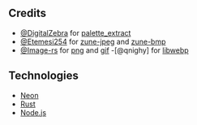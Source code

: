 ## Credits
- [@DigitalZebra](https://github.com/DigitalZebra) for [palette_extract](https://crates.io/crates/palette_extract/0.1.0)
- [@Etemesi254](https://github.com/etemesi254) for [zune-jpeg](https://crates.io/crates/zune-jpeg) and [zune-bmp](https://crates.io/crates/zune-bmp)
- [@Image-rs]() for [png](https://crates.io/crates/png) and [gif](https://crates.io/crates/gif)
-[@qnighy] for [libwebp](https://crates.io/crates/libwebp)


## Technologies
- [Neon](https://neon-bindings.com/)
- [Rust](https://www.rust-lang.org/)
- [Node.js](https://nodejs.org/)